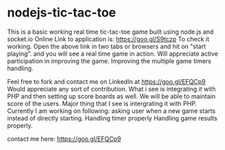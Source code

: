 # nodejs-tic-tac-toe
This is a  basic working real time  tic-tac-toe game built using node.js and socket.io
Online Link to application is: https://goo.gl/S9tczp
To check it working.
Open the above link in two tabs or browsers and hit on "start playing".
and you will see a real time game in action.
Will appreciate active participation in improving the game.
Improving the multiple game timers handling.

Feel free to fork  and contact me on LinkedIn at  https://goo.gl/EFQCp9
Would appreciate any sort of contribution.
What i see is integrating it with PHP and then setting up score boards as well.
We will be able to maintain score of the users.
Major thing that I see is intergrating it with PHP.
Currently I am working on following:
asking user when a new game starts instead of directly starting.
Handling timer properly
Handling game results properly.

contact me here: https://goo.gl/EFQCp9

